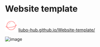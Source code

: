 # Website template
<img src="/assets/img/portfolio/website.svg" alt="icon" width="40" height="40"> [liubo-hub.github.io/Website-template/](liubo-hub.github.io/Website-template/)

![image](https://github.com/user-attachments/assets/6932180b-020f-428a-b270-a5fb869d4bae)

